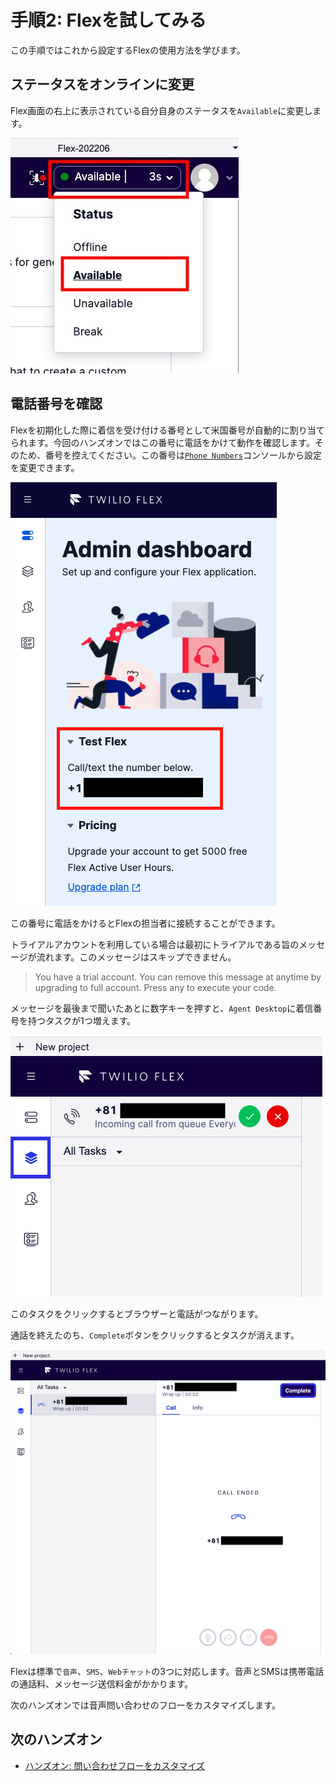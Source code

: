 #  手順2: Flexを試してみる

この手順ではこれから設定するFlexの使用方法を学びます。

## ステータスをオンラインに変更

Flex画面の右上に表示されている自分自身のステータスを`Available`に変更します。

![Flex - Status](../assets/01-Flex-Status.jpg)

## 電話番号を確認

Flexを初期化した際に着信を受け付ける番号として米国番号が自動的に割り当てられます。今回のハンズオンではこの番号に電話をかけて動作を確認します。そのため、番号を控えてください。この番号は[`Phone Numbers`](https://www.twilio.com/console/phone-numbers/incoming)コンソールから設定を変更できます。


![Flex - US number](../assets/01-Flex-Admin-Number.png)


この番号に電話をかけるとFlexの担当者に接続することができます。

トライアルアカウントを利用している場合は最初にトライアルである旨のメッセージが流れます。このメッセージはスキップできません。

> You have a trial account. You can remove this message at anytime by upgrading to full account. Press any to execute your code.


メッセージを最後まで聞いたあとに数字キーを押すと、`Agent Desktop`に着信番号を持つタスクが1つ増えます。

![Flex - incoming calls](../assets/01-Incoming-Call.png)


このタスクをクリックするとブラウザーと電話がつながります。

通話を終えたのち、`Complete`ボタンをクリックするとタスクが消えます。

![Flex - agent - complete call](../assets/01-Task-complete.png)

Flexは標準で`音声`、`SMS`、`Webチャット`の3つに対応します。音声とSMSは携帯電話の通話料、メッセージ送信料金がかかります。

次のハンズオンでは音声問い合わせのフローをカスタマイズします。

## 次のハンズオン

- [ハンズオン: 問い合わせフローをカスタマイズ](../02-Customize-Flow/00-Overview.md)